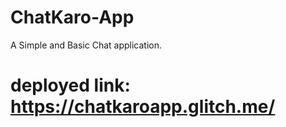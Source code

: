 # ChatKaro-App
A Simple and Basic Chat application.
# deployed link: https://chatkaroapp.glitch.me/

